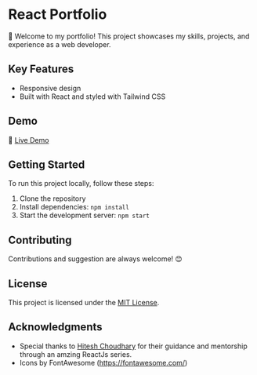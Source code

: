 # React Portfolio

🚀 Welcome to my portfolio! This project showcases my skills, projects, and experience as a web developer.

## Key Features
- Responsive design
- Built with React and styled with Tailwind CSS

## Demo
🔗 [Live Demo](your-live-demo-link)

## Getting Started
To run this project locally, follow these steps:
1. Clone the repository
2. Install dependencies: `npm install`
3. Start the development server: `npm start`

## Contributing
Contributions and suggestion are always welcome! 😊

## License
This project is licensed under the [MIT License](link-to-license-file).

## Acknowledgments
- Special thanks to [Hitesh Choudhary](https://github.com/hiteshchoudhary) for their guidance and mentorship through an amzing ReactJs series.
- Icons by FontAwesome (https://fontawesome.com/)
